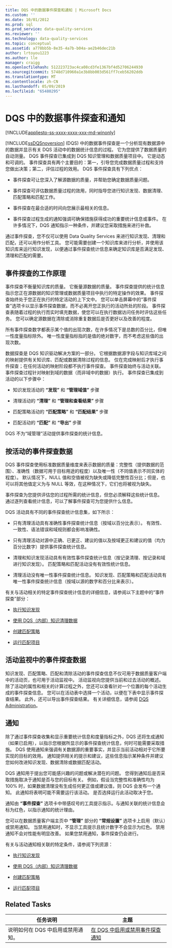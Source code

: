```yaml
---
title: DQS 中的数据事件探查和通知 | Microsoft Docs
ms.custom: ''
ms.date: 10/01/2012
ms.prod: sql
ms.prod_service: data-quality-services
ms.reviewer: ''
ms.technology: data-quality-services
ms.topic: conceptual
ms.assetid: a778bb5b-8e35-4a7b-b04a-ae2b46dec21b
author: lrtoyou1223
ms.author: lle
manager: craigg
ms.openlocfilehash: 512223723ac4ca08cd3fe1367bf4d52706244930
ms.sourcegitcommit: 5748d710960a1e3b8bb003d561ff7ceb56202ddb
ms.translationtype: MT
ms.contentlocale: zh-CN
ms.lasthandoff: 05/09/2019
ms.locfileid: "65480295"
---
```

# <a name="data-profiling-and-notifications-in-dqs"></a>DQS 中的数据事件探查和通知

[!INCLUDE[appliesto-ss-xxxx-xxxx-xxx-md-winonly](../includes/appliesto-ss-xxxx-xxxx-xxx-md-winonly.md)]

  [!INCLUDE[ssDQSnoversion](../includes/ssdqsnoversion-md.md)] (DQS) 中的数据事件探查是一个分析现有数据源中的数据并显示有关 DQS 活动中的数据统计信息的过程。 它为您提供了数据质量的自动测量。 DQS 事件探查已集成到 DQS 知识管理和数据质量项目中。 它是动态和可调的。 事件探查具有两个主要目的：第一，引导您完成数据质量过程和支持您做出决策；第二，评估过程的效用。 DQS 事件探查具有下列优点：  
  
-   事件探查可让您深入了解源数据的质量，并帮助您确定数据质量问题。  
  
-   事件探查可评估数据质量过程的效用，同时指导您进行知识发现、数据清理、匹配策略和匹配工作。  
  
-   事件探查在最合适的时间向您展示最相关的信息。  
  
-   事件探查过程生成的通知强调可确保措施获得成功的重要统计信息或事件。 在许多情况下，DQS 通知指示一种条件，并建议您采取措施来进行补救。  
  
 通过事件探查，您不仅可以使用 Data Quality Services 来进行知识发现、清理和匹配，还可以用作分析工具。 您可能需要创建一个知识库来进行分析，并使用该知识库来运行知识发现，以便通过事件探查统计信息来确定知识库是否满足发现、清理和匹配的需要。  
  
##  <a name="How"></a> 事件探查的工作原理  
 事件探查不衡量知识库的质量。 它衡量源数据的质量。 事件探查提供的统计信息指示您正在源数据的知识管理或数据质量项目中执行的特定操作的效果。 事件探查始终处于您正在执行的特定活动的上下文中。 您可以单击屏幕中的“事件探查”选项卡以显示事件探查数据，而不必离开您正执行的活动所处的阶段。 事件探查表随着过程的执行而实时填充数据，使您可以在执行数据访问任务时评估这些任务。 您可以确定源数据在清除或消除重复数据后是否更好以及改善的程度。  
  
 所有事件探查数字都表示某个值的出现次数，在许多情况下是总数的百分比，但唯一性度量指标除外。 唯一性度量指标指的是值的绝对数字，而不考虑这些值的出现次数。  
  
 数据探查是 DQS 知识驱动解决方案的一部分。 它根据数据源字段与知识库域之间的映射提供有关知识库、匹配或数据清除过程的信息。 仅在完成映射后才执行事件探查；在任何活动的映射阶段都不执行事件探查。 事件探查始终与活动关联。 事件探查过程针对映射到域的数据（而非域中的数据）执行。 事件探查已集成到活动的以下步骤中：  
  
-   知识发现活动的 **“发现”** 和 **“管理域值”** 步骤  
  
-   清理活动的 **“清理”** 和 **“管理和查看结果”** 步骤  
  
-   匹配策略活动的 **“匹配策略”** 和 **“匹配结果”** 步骤  
  
-   匹配活动的 **“匹配”** 和 **“导出”** 步骤  
  
 DQS 不为“域管理”活动提供事件探查的统计信息。  
  
##  <a name="Activity"></a> 按活动的事件探查数据  
 DQS 事件探查使用标准数据质量维度来表示数据的质量：完整性（提供数据的范围）、准确性（数据可用于目标用途的程度）以及唯一性（不同值表示不同实体的程度）。 默认情况下，NULL 值和空值被视为缺失或降低完整性百分比；但是，也可以将其他值定义为与 NULL 等效，在这种情况下，它们也将被视为缺失。  
  
 事件探查为您提供评估您的过程所需的统计信息，但您必须解释这些统计信息。 通过逐列查看统计信息，可以了解事件探查可为您提供什么信息。  
  
 DQS 活动具有不同的事件探查统计信息集，如下所示：  
  
-   只有清理活动具有准确性事件探查统计信息（按域以百分比表示）。 有效性、一致性、语法错误和域规则都会影响准确性。  
  
-   只有清理活动对源中正确、已更正、建议的值以及按域更正和建议的值（均为百分比数字）提供事件探查统计信息。  
  
-   清理和知识发现活动具有有效性事件探查统计信息（按记录清理、按记录和域进行知识发现）。 匹配策略和匹配活动没有有效性统计信息。  
  
-   清理活动没有唯一性事件探查统计信息。 知识发现、匹配策略和匹配活动具有唯一性事件探查统计信息（按域以源的数字和百分比来表示）。  
  
 有关与活动相关的特定事件探查统计信息的详细信息，请参阅以下主题中的“事件探查”部分：  
  
-   [执行知识发现](../data-quality-services/perform-knowledge-discovery.md)  
  
-   [使用 DQS（内部）知识清理数据](../data-quality-services/cleanse-data-using-dqs-internal-knowledge.md)  
  
-   [创建匹配策略](../data-quality-services/create-a-matching-policy.md)  
  
-   [运行匹配项目](../data-quality-services/run-a-matching-project.md)  
  
##  <a name="Monitoring"></a> 活动监视中的事件探查数据  
 知识发现、匹配策略、匹配和清除活动的事件探查信息不仅可用于数据质量客户端中的活动页，也可用于活动监视中。 活动监视向您提供当前和过去活动的概述。 除了活动的属性和相关的计算过程之外，您还可以查看针对一个位置的每个活动生成的事件探查信息。 您可以在活动表中选择一个活动，以便在下表中显示事件探查结果。 此外，还可以导出事件探查结果。 有关详细信息，请参阅 [DQS Administration](../data-quality-services/dqs-administration.md)。  
  
##  <a name="Notifications"></a> 通知  
 除了通过事件探查收集和显示重要统计信息和度量指标之外，DQS 还将生成通知（如果已启用），以指示您根据所显示的事件探查统计信息，何时可能需要采取措施。 DQS 使用通知来强调有关数据源的重要事实，并显示当前活动相对于它所要实现的目标的效用。 通知提供相关的提示和建议，这些信息指示某种条件并建议您如何改进知识发现、数据清除或数据匹配活动。  
  
 DQS 通知用于提出您可能感兴趣的问题或解决潜在的问题。 您得到通知后是否采取措施取决于通知是否与您的目标有关。 例如，假设当完整性和准确性均为 100% 时，如果数据清理没有生成任何更正值或建议值，则 DQS 会发布一个通知。 此通知将表明可能不需要运行该活动。 是否选择运行此活动取决于您。  
  
 通知由 **“事件探查”** 选项卡中带感叹号的工具提示指示。与通知关联的统计信息会标为红色，以指示通知的统计理由。  
  
 您可以在数据质量客户端主页中 **“管理”** 部分的 **“常规设置”** 选项卡上启用（默认）或禁用通知。 当禁用通知时，不显示工具提示且统计数字不会显示为红色。 禁用通知不会对性能有明显改善。 如果您禁用通知，事件探查仍会进行。  
  
 有关与活动通知相关联的特定条件，请参阅下列资源：  
  
-   [执行知识发现](../data-quality-services/perform-knowledge-discovery.md)  
  
-   [使用 DQS（内部）知识清理数据](../data-quality-services/cleanse-data-using-dqs-internal-knowledge.md)  
  
-   [创建匹配策略](../data-quality-services/create-a-matching-policy.md)  
  
-   [运行匹配项目](../data-quality-services/run-a-matching-project.md)  
  
## <a name="related-tasks"></a>Related Tasks  
  
|任务说明|主题|  
|----------------------|-----------|  
|说明如何在 DQS 中启用或禁用通知。|[在 DQS 中启用或禁用事件探查通知](../data-quality-services/enable-or-disable-profiling-notifications-in-dqs.md)|  
  
  
